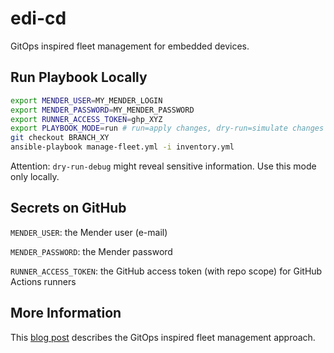 # edi-cd

GitOps inspired fleet management for embedded devices.

## Run Playbook Locally

``` bash
export MENDER_USER=MY_MENDER_LOGIN
export MENDER_PASSWORD=MY_MENDER_PASSWORD
export RUNNER_ACCESS_TOKEN=ghp_XYZ
export PLAYBOOK_MODE=run # run=apply changes, dry-run=simulate changes (default), dry-run-debug=simulate changes and show debug information
git checkout BRANCH_XY
ansible-playbook manage-fleet.yml -i inventory.yml
```

Attention: `dry-run-debug` might reveal sensitive information. Use this mode only locally.

## Secrets on GitHub

`MENDER_USER`: the Mender user (e-mail)

`MENDER_PASSWORD`: the Mender password

`RUNNER_ACCESS_TOKEN`: the GitHub access token (with repo scope) for GitHub Actions runners

## More Information

This [blog post](https://www.get-edi.io/Managing-an-IoT-Fleet-with-GitOps/) describes the GitOps inspired fleet management approach.
